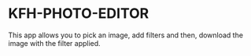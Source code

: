 # KFH-PHOTO-EDITOR
This app allows you to pick an image, add filters and then, download the image with the filter applied.

